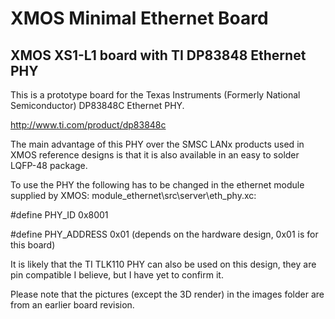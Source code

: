 XMOS Minimal Ethernet Board
===========================

XMOS XS1-L1 board with TI DP83848 Ethernet PHY
----------------------------------------------

This is a prototype board for the
Texas Instruments (Formerly National Semiconductor) DP83848C Ethernet PHY.

http://www.ti.com/product/dp83848c

The main advantage of this PHY over the SMSC LANx products
used in XMOS reference designs is that it is also available
in an easy to solder LQFP-48 package.

To use the PHY the following has to be changed in 
the ethernet module supplied by XMOS: module_ethernet\src\server\eth_phy.xc:

 #define PHY_ID 0x8001
 
 #define PHY_ADDRESS 0x01 (depends on the hardware design, 0x01 is for this board)

It is likely that the TI TLK110 PHY can also be used on this design,
they are pin compatible I believe, but I have yet to confirm it.

Please note that the pictures (except the 3D render) in the images folder
are from an earlier board revision.
